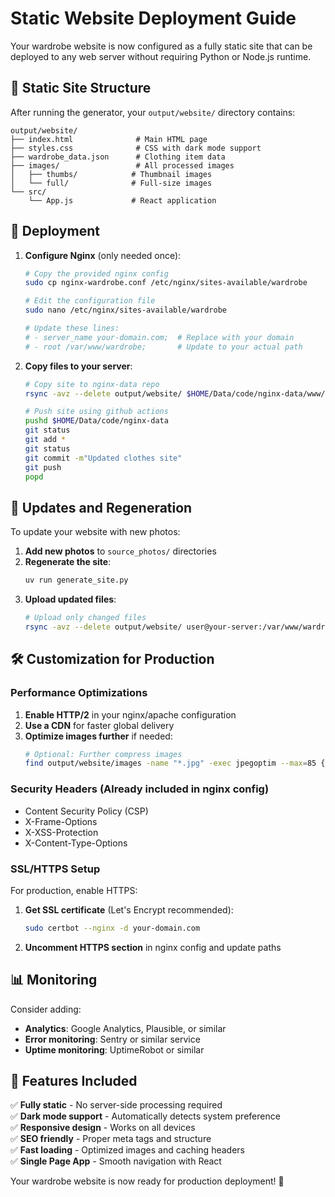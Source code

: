 # Static Website Deployment Guide

Your wardrobe website is now configured as a fully static site that can be deployed to any web server without requiring Python or Node.js runtime.

## 📁 Static Site Structure

After running the generator, your `output/website/` directory contains:

```
output/website/
├── index.html              # Main HTML page
├── styles.css              # CSS with dark mode support
├── wardrobe_data.json      # Clothing item data
├── images/                 # All processed images
│   ├── thumbs/            # Thumbnail images
│   └── full/              # Full-size images
└── src/
    └── App.js             # React application
```

## 🚀 Deployment

1. **Configure Nginx** (only needed once):
   ```bash
   # Copy the provided nginx config
   sudo cp nginx-wardrobe.conf /etc/nginx/sites-available/wardrobe
   
   # Edit the configuration file
   sudo nano /etc/nginx/sites-available/wardrobe
   
   # Update these lines:
   # - server_name your-domain.com;  # Replace with your domain
   # - root /var/www/wardrobe;       # Update to your actual path
   ```

1. **Copy files to your server**:
   ```bash
   # Copy site to nginx-data repo
   rsync -avz --delete output/website/ $HOME/Data/code/nginx-data/www/ericmelz.site

   # Push site using github actions
   pushd $HOME/Data/code/nginx-data
   git status
   git add *
   git status
   git commit -m"Updated clothes site"
   git push
   popd
   ```


## 🔄 Updates and Regeneration

To update your website with new photos:

1. **Add new photos** to `source_photos/` directories
2. **Regenerate the site**:
   ```bash
   uv run generate_site.py
   ```
3. **Upload updated files**:
   ```bash
   # Upload only changed files
   rsync -avz --delete output/website/ user@your-server:/var/www/wardrobe/
   ```

## 🛠 Customization for Production

### Performance Optimizations

1. **Enable HTTP/2** in your nginx/apache configuration
2. **Use a CDN** for faster global delivery
3. **Optimize images further** if needed:
   ```bash
   # Optional: Further compress images
   find output/website/images -name "*.jpg" -exec jpegoptim --max=85 {} \;
   ```

### Security Headers (Already included in nginx config)

- Content Security Policy (CSP)
- X-Frame-Options
- X-XSS-Protection
- X-Content-Type-Options

### SSL/HTTPS Setup

For production, enable HTTPS:

1. **Get SSL certificate** (Let's Encrypt recommended):
   ```bash
   sudo certbot --nginx -d your-domain.com
   ```

2. **Uncomment HTTPS section** in nginx config and update paths

## 📊 Monitoring

Consider adding:
- **Analytics**: Google Analytics, Plausible, or similar
- **Error monitoring**: Sentry or similar service
- **Uptime monitoring**: UptimeRobot or similar

## 🎯 Features Included

✅ **Fully static** - No server-side processing required  
✅ **Dark mode support** - Automatically detects system preference  
✅ **Responsive design** - Works on all devices  
✅ **SEO friendly** - Proper meta tags and structure  
✅ **Fast loading** - Optimized images and caching headers  
✅ **Single Page App** - Smooth navigation with React  

Your wardrobe website is now ready for production deployment! 🚀
